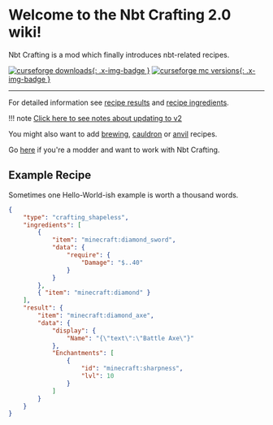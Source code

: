 # Welcome to the Nbt Crafting 2.0 wiki!

Nbt Crafting is a mod which finally introduces nbt-related recipes.

[![curseforge downloads](https://cf.way2muchnoise.eu/full_nbt-crafting_downloads.svg){: .x-img-badge }](https://minecraft.curseforge.com/projects/nbt-crafting)
[![curseforge mc versions](https://cf.way2muchnoise.eu/versions/nbt-crafting.svg){: .x-img-badge }](https://minecraft.curseforge.com/projects/nbt-crafting)

---

For detailed information see [recipe results](../recipe-parts/ingredients/remainders) and [recipe ingredients](../recipe-parts/ingredients/ingredients).

!!! note
	[Click here to see notes about updating to v2](updating)

You might also want to add [brewing](../recipe-types/brewing), [cauldron](../recipe-types/cauldron) or [anvil](../recipe-types/anvil) recipes.

Go [here](../modders.md) if you're a modder and want to work with Nbt Crafting.

## Example Recipe
Sometimes one Hello-World-ish example is worth a thousand words.

```json
{
	"type": "crafting_shapeless",
	"ingredients": [
		{
			"item": "minecraft:diamond_sword",
			"data": {
				"require": {
					"Damage": "$..40"
				}
			}
		},
		{ "item": "minecraft:diamond" }
	],
	"result": {
		"item": "minecraft:diamond_axe",
		"data": {
			"display": {
				"Name": "{\"text\":\"Battle Axe\"}"
			},
			"Enchantments": [
				{
					"id": "minecraft:sharpness",
					"lvl": 10
				}
			]
		}
	}
}
```

